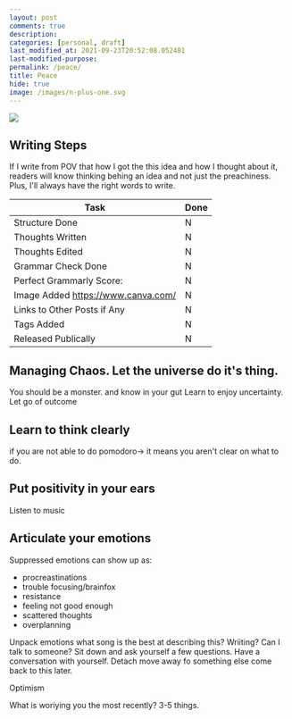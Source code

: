 ```yaml
---
layout: post
comments: true
description:
categories: [personal, draft]
last_modified_at: 2021-09-23T20:52:08.052481
last-modified-purpose:
permalink: /peace/
title: Peace
hide: true
image: /images/n-plus-one.svg
---
```

![](/images/switch-jobs.jpg)

## Writing Steps

If I write from POV that how I got the this idea and how I thought about it, readers will know thinking behing an idea and not just the preachiness. Plus, I'll always have the right words to write.

| Task                        | Done |
|-----------------------------|------|
| Structure Done              | N    |
| Thoughts Written            | N    |
| Thoughts Edited             | N    |
| Grammar Check Done          | N    |
| Perfect Grammarly Score:    | N    |
| Image Added  https://www.canva.com/                | N    |
| Links to Other Posts if Any | N    |
| Tags Added                  | N    |
| Released Publically         | N    |


## Managing Chaos. Let the universe do it's thing.

You should be a monster. and know in your gut
Learn to enjoy uncertainty.
Let go of outcome


## Learn to think clearly

if you are not able to do pomodoro-> it means you aren't clear on what to do. 

## Put positivity in your ears

Listen to music

## Articulate your emotions

Suppressed emotions can show up as:
- procreastinations
- trouble focusing/brainfox
- resistance
- feeling not good enough
- scattered thoughts
- overplanning

Unpack emotions
what song is the best at describing this?
Wriiting?
Can I talk to someone?
Sit down and ask yourself a few questions.
Have a conversation with yourself.
Detach move away fo something else come back to this later.

Optimism



What is woriying you the most recently? 3-5 things.